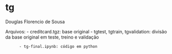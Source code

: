 # tg
Douglas Florencio de Sousa


Arquivos: - creditcard.tgz: base original
          - tgtest, tgtrain, tgvalidation: divisão da base original em teste, treino e validação
          
          - tg-final.ipynb: código em python
  

